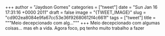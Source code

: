 
+++
author = "Jaydson Gomes"
categories = ["tweet"]
date = "Sun Jan 16 17:31:16 +0000 2011"
draft = false
image = "{TWEET_IMAGE}"
slug = "cd902ea8084e9fa67cc53e36f92680612f4c661f"
tags = ["tweet"]
title = """Meio decepcionado com alg..."""
+++
Meio decepcionado com algumas coisas... mas eh a vida. Agora foco, pq tenho muito trabalho a fazer
